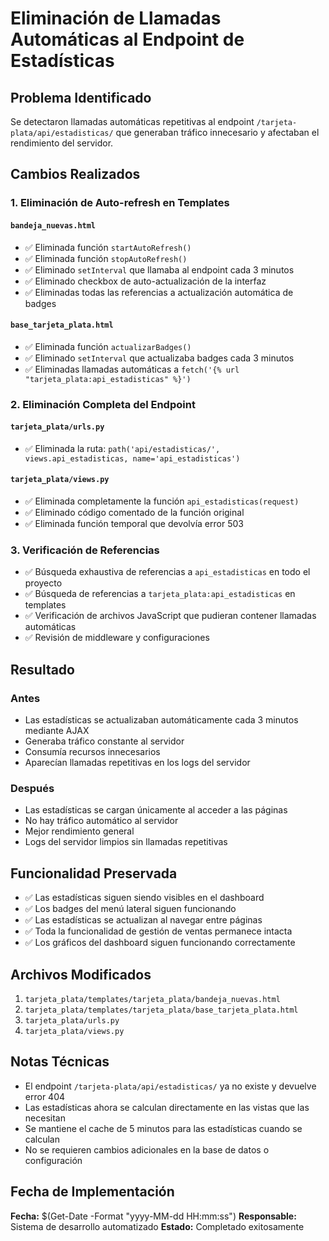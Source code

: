 # Eliminación de Llamadas Automáticas al Endpoint de Estadísticas

## Problema Identificado
Se detectaron llamadas automáticas repetitivas al endpoint `/tarjeta-plata/api/estadisticas/` que generaban tráfico innecesario y afectaban el rendimiento del servidor.

## Cambios Realizados

### 1. Eliminación de Auto-refresh en Templates

#### `bandeja_nuevas.html`
- ✅ Eliminada función `startAutoRefresh()`
- ✅ Eliminada función `stopAutoRefresh()`
- ✅ Eliminado `setInterval` que llamaba al endpoint cada 3 minutos
- ✅ Eliminado checkbox de auto-actualización de la interfaz
- ✅ Eliminadas todas las referencias a actualización automática de badges

#### `base_tarjeta_plata.html`
- ✅ Eliminada función `actualizarBadges()`
- ✅ Eliminado `setInterval` que actualizaba badges cada 3 minutos
- ✅ Eliminadas llamadas automáticas a `fetch('{% url "tarjeta_plata:api_estadisticas" %}')`

### 2. Eliminación Completa del Endpoint

#### `tarjeta_plata/urls.py`
- ✅ Eliminada la ruta: `path('api/estadisticas/', views.api_estadisticas, name='api_estadisticas')`

#### `tarjeta_plata/views.py`
- ✅ Eliminada completamente la función `api_estadisticas(request)`
- ✅ Eliminado código comentado de la función original
- ✅ Eliminada función temporal que devolvía error 503

### 3. Verificación de Referencias
- ✅ Búsqueda exhaustiva de referencias a `api_estadisticas` en todo el proyecto
- ✅ Búsqueda de referencias a `tarjeta_plata:api_estadisticas` en templates
- ✅ Verificación de archivos JavaScript que pudieran contener llamadas automáticas
- ✅ Revisión de middleware y configuraciones

## Resultado

### Antes
- Las estadísticas se actualizaban automáticamente cada 3 minutos mediante AJAX
- Generaba tráfico constante al servidor
- Consumía recursos innecesarios
- Aparecían llamadas repetitivas en los logs del servidor

### Después
- Las estadísticas se cargan únicamente al acceder a las páginas
- No hay tráfico automático al servidor
- Mejor rendimiento general
- Logs del servidor limpios sin llamadas repetitivas

## Funcionalidad Preservada

- ✅ Las estadísticas siguen siendo visibles en el dashboard
- ✅ Los badges del menú lateral siguen funcionando
- ✅ Las estadísticas se actualizan al navegar entre páginas
- ✅ Toda la funcionalidad de gestión de ventas permanece intacta
- ✅ Los gráficos del dashboard siguen funcionando correctamente

## Archivos Modificados

1. `tarjeta_plata/templates/tarjeta_plata/bandeja_nuevas.html`
2. `tarjeta_plata/templates/tarjeta_plata/base_tarjeta_plata.html`
3. `tarjeta_plata/urls.py`
4. `tarjeta_plata/views.py`

## Notas Técnicas

- El endpoint `/tarjeta-plata/api/estadisticas/` ya no existe y devuelve error 404
- Las estadísticas ahora se calculan directamente en las vistas que las necesitan
- Se mantiene el cache de 5 minutos para las estadísticas cuando se calculan
- No se requieren cambios adicionales en la base de datos o configuración

## Fecha de Implementación

**Fecha:** $(Get-Date -Format "yyyy-MM-dd HH:mm:ss")
**Responsable:** Sistema de desarrollo automatizado
**Estado:** Completado exitosamente